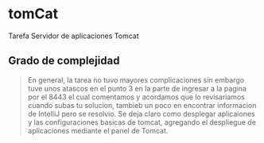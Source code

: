 # tomCat
Tarefa Servidor de aplicaciones Tomcat
## Grado de complejidad
> En general, la tarea no tuvo mayores complicaciones sin embargo tuve unos atascos en el punto 3 en la parte de ingresar a la pagina por el 8443 el cual comentamos y acordamos que lo revisariamos cuando subas tu solucion, tambieb un poco en encontrar informacion de IntelliJ pero se resolvio.
> Se deja claro como desplegar aplicaiones y las configuraciones basicas de tomcat, agregando el despliegue de aplicaciones mediante el panel de Tomcat.
